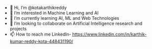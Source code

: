 - 👋 Hi, I’m @kotakarthikreddy
- 👀 I’m interested in Machine Learning and AI
- 🌱 I’m currently learning AI, ML and Web Technologies
- 💞️ I’m looking to collaborate on  Artificial Intelligence research and projects
- 📫 How to reach me 
LinkedIn- https://www.linkedin.com/in/karthik-kumar-reddy-kota-448431190/


<!---
kotakarthikreddy/kotakarthikreddy is a ✨ special ✨ repository because its `README.md` (this file) appears on your GitHub profile.
You can click the Preview link to take a look at your changes.
--->
